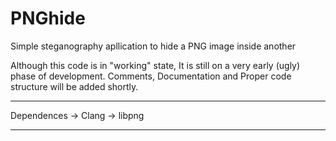 # PNGhide
Simple steganography apllication to hide a PNG image inside another

Although this code is in "working" state, It is still on a very early (ugly) phase of development.
Comments, Documentation and Proper code structure will be added shortly.

**********************************************************************************************
Dependences
-> Clang
-> libpng
**********************************************************************************************
